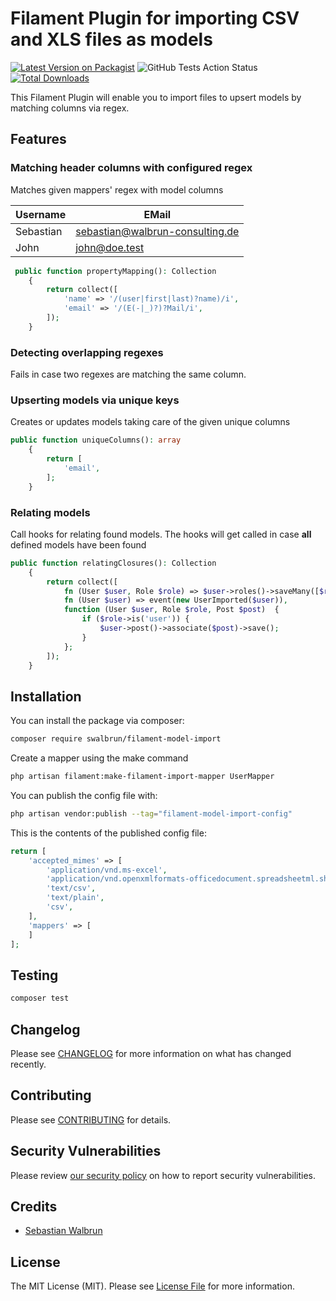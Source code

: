 # Filament Plugin for importing CSV and XLS files as models

[![Latest Version on Packagist](https://img.shields.io/packagist/v/swalbrun/filament-model-import.svg?style=flat-square)](https://packagist.org/packages/swalbrun/filament-model-import)
![GitHub Tests Action Status](https://img.shields.io/github/actions/workflow/status/swalbrun/filament-model-import/run-tests.yml?branch=main)
[![Total Downloads](https://img.shields.io/packagist/dt/swalbrun/filament-model-import.svg?style=flat-square)](https://packagist.org/packages/swalbrun/filament-model-import)

This Filament Plugin will enable you to import files to upsert models by matching columns via regex.

## Features

### Matching header columns with configured regex

Matches given mappers' regex with model columns

| Username  | EMail                           |
|-----------|---------------------------------|
| Sebastian | sebastian@walbrun-consulting.de |
| John      | john@doe.test                   |

```php
 public function propertyMapping(): Collection
    {
        return collect([
            'name' => '/(user|first|last)?name)/i',
            'email' => '/(E(-|_)?)?Mail/i',
        ]);
    }
```

### Detecting overlapping regexes

Fails in case two regexes are matching the same column.

### Upserting models via unique keys

Creates or updates models taking care of the given unique columns

```php
public function uniqueColumns(): array
    {
        return [
            'email',
        ];
    }
```

### Relating models

Call hooks for relating found models. The hooks will get called in case **all** defined models have been found

```php
public function relatingClosures(): Collection
    {
        return collect([
            fn (User $user, Role $role) => $user->roles()->saveMany([$role]),
            fn (User $user) => event(new UserImported($user)),
            function (User $user, Role $role, Post $post)  {
                if ($role->is('user')) {
                    $user->post()->associate($post)->save();
                }
            };
        ]);
    }
```

## Installation

You can install the package via composer:

```bash
composer require swalbrun/filament-model-import
```

Create a mapper using the make command
```bash
php artisan filament:make-filament-import-mapper UserMapper
```

You can publish the config file with:

```bash
php artisan vendor:publish --tag="filament-model-import-config"
```

This is the contents of the published config file:

```php
return [
    'accepted_mimes' => [
        'application/vnd.ms-excel',
        'application/vnd.openxmlformats-officedocument.spreadsheetml.sheet',
        'text/csv',
        'text/plain',
        'csv',
    ],
    'mappers' => [
    ]
];
```

## Testing

```bash
composer test
```

## Changelog

Please see [CHANGELOG](CHANGELOG.md) for more information on what has changed recently.

## Contributing

Please see [CONTRIBUTING](.github/CONTRIBUTING.md) for details.

## Security Vulnerabilities

Please review [our security policy](../../security/policy) on how to report security vulnerabilities.

## Credits

- [Sebastian Walbrun](https://github.com/sWalbrun)

## License

The MIT License (MIT). Please see [License File](LICENSE.md) for more information.
